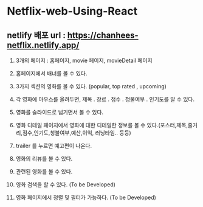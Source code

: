 # Netflix-web-Using-React  
  
  ## netlify 배포 url  : https://chanhees-netflix.netlify.app/

1. 3개의 페이지 : 홈페이지, movie 페이지, movieDetail 페이지  

2. 홈페이지에서 배너를 볼 수 있다.  

3. 3가지 섹션의 영화를 볼 수 있다. (popular, top rated , upcoming)  

4. 각 영화에 마우스를 올려두면, 제목 . 장르 . 점수 . 청불여부 . 인기도를 알 수 있다.  

5. 영화를 슬라이드로 넘기면서 볼 수 있다.  

6. 영화 디테일 페이지에서 영화에 대한 디테일한 정보를 볼 수 있다.(포스터,제목,줄거리,점수,인기도,청불여부,예산,이익, 러닝타임.. 등등)  

7. trailer 를 누르면 예고편이 나온다.  

8. 영화의 리뷰를 볼 수 있다.  

9. 관련된 영화를 볼 수 있다.  

10. 영화 검색을 할 수 있다. (To be Developed)  
  
11. 영화 페이지에서 정렬 및 필터가 가능하다. (To be Developed)